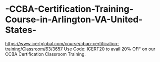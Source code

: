 # -CCBA-Certification-Training-Course-in-Arlington-VA-United-States-
https://www.icertglobal.com/course/cbap-certification-training/Classroom/63/3657   Use Code: ICERT20 to avail 20% OFF on our CCBA Certification Classroom Training.

